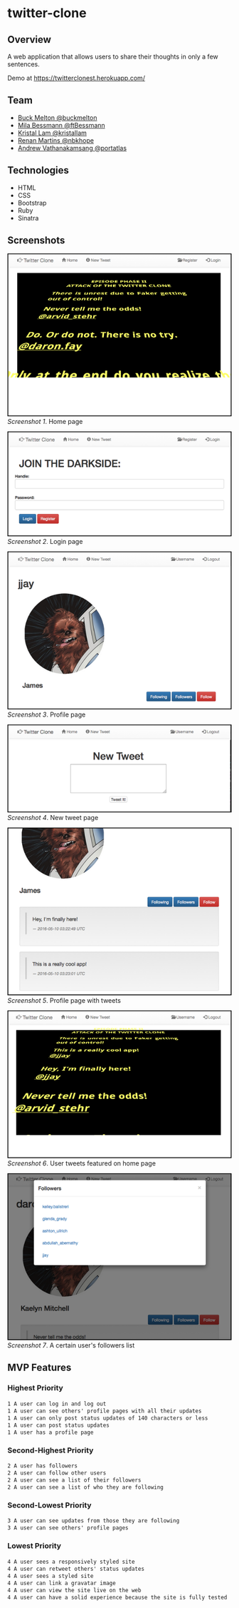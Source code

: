 # twitter-clone

## Overview

A web application that allows users to share their thoughts in only a few 
sentences.

Demo at https://twitterclonest.herokuapp.com/

## Team

* [Buck Melton @buckmelton](https://github.com/buckmelton)
* [Mila Bessmann @ftBessmann](https://github.com/ftBessmann)
* [Kristal Lam @kristallam](https://github.com/kristallam)
* [Renan Martins @nbkhope](https://github.com/nbkhope)
* [Andrew Vathanakamsang @portatlas](https://github.com/portatlas)

## Technologies

* HTML
* CSS
* Bootstrap
* Ruby
* Sinatra

## Screenshots

![Screenshot 01](public/images/twitterclone_01b.png)  
*Screenshot 1*.  Home page

  
![Screenshot 02](public/images/twitterclone_02b.png)  
*Screenshot 2*.  Login page

  
![Screenshot 03](public/images/twitterclone_03b.png)  
*Screenshot 3*.  Profile page

  
![Screenshot 04](public/images/twitterclone_04b.png)  
*Screenshot 4*.  New tweet page

  
![Screenshot 05](public/images/twitterclone_05b.png)  
*Screenshot 5*.  Profile page with tweets

  
![Screenshot 06](public/images/twitterclone_06b.png)  
*Screenshot 6*.  User tweets featured on home page

  
![Screenshot 07](public/images/twitterclone_07b.png)  
*Screenshot 7*.  A certain user's followers list


## MVP Features

### Highest Priority
```
1 A user can log in and log out
1 A user can see others' profile pages with all their updates
1 A user can only post status updates of 140 characters or less
1 A user can post status updates
1 A user has a profile page
```

### Second-Highest Priority
```
2 A user has followers
2 A user can follow other users
2 A user can see a list of their followers
2 A user can see a list of who they are following
```

### Second-Lowest Priority
```
3 A user can see updates from those they are following
3 A user can see others' profile pages
```

### Lowest Priority
```
4 A user sees a responsively styled site
4 A user can retweet others' status updates
4 A user sees a styled site
4 A user can link a gravatar image
4 A user can view the site live on the web
4 A user can have a solid experience because the site is fully tested
```
